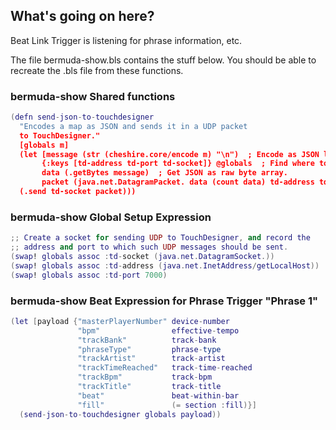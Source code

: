 ## What's going on here?

Beat Link Trigger is listening for phrase information, etc.

The file bermuda-show.bls contains the stuff below. You should be able to recreate the .bls file from these functions.


### bermuda-show Shared functions

```lua
(defn send-json-to-touchdesigner
  "Encodes a map as JSON and sends it in a UDP packet
  to TouchDesigner."
  [globals m]
  (let [message (str (cheshire.core/encode m) "\n")  ; Encode as JSON line.
       {:keys [td-address td-port td-socket]} @globals  ; Find where to send.
       data (.getBytes message)  ; Get JSON as raw byte array.
       packet (java.net.DatagramPacket. data (count data) td-address td-port)]
  (.send td-socket packet)))
```

### bermuda-show Global Setup Expression

```lua
;; Create a socket for sending UDP to TouchDesigner, and record the
;; address and port to which such UDP messages should be sent.
(swap! globals assoc :td-socket (java.net.DatagramSocket.))
(swap! globals assoc :td-address (java.net.InetAddress/getLocalHost))
(swap! globals assoc :td-port 7000)
```

### bermuda-show Beat Expression for Phrase Trigger "Phrase 1"

```lua
(let [payload {"masterPlayerNumber" device-number
               "bpm"                effective-tempo
               "trackBank"          track-bank
               "phraseType"         phrase-type
               "trackArtist"        track-artist
               "trackTimeReached"   track-time-reached
               "trackBpm"           track-bpm
               "trackTitle"         track-title
               "beat"               beat-within-bar
               "fill"               (= section :fill)}]
  (send-json-to-touchdesigner globals payload))
```
